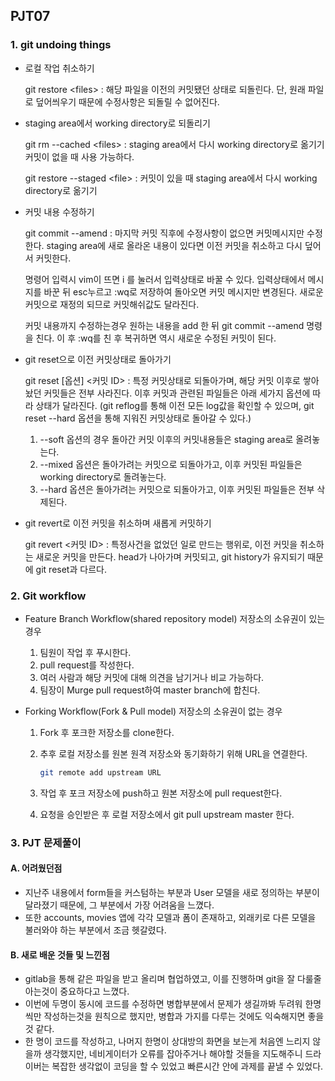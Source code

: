 ## PJT07

### 1. git undoing things

- 로컬 작업 취소하기

  git restore \<files\> : 해당 파일을 이전의 커밋됐던 상태로 되돌린다. 단, 원래 파일로 덮어씌우기 때문에 수정사항은 되돌릴 수 없어진다.



- staging area에서 working directory로 되돌리기

  git rm --cached \<files\> : staging area에서 다시 working directory로 옮기기 커밋이 없을 때 사용 가능하다.

  git restore --staged \<file\> : 커밋이 있을 때 staging area에서 다시 working directory로 옮기기



- 커밋 내용 수정하기

  git commit --amend : 마지막 커밋 직후에 수정사항이 없으면 커밋메시지만 수정한다. staging area에 새로 올라온 내용이 있다면 이전 커밋을 취소하고 다시 덮어서 커밋한다.

  명령어 입력시 vim이 뜨면 i 를 눌러서 입력상태로 바꿀 수 있다. 입력상태에서 메시지를 바꾼 뒤 esc누르고 :wq로 저장하여 돌아오면 커밋 메시지만 변경된다. 새로운 커밋으로 재정의 되므로 커밋해쉬값도 달라진다.

  커밋 내용까지 수정하는경우 원하는 내용을 add 한 뒤 git commit --amend 명령을 친다. 이 후 :wq를 친 후 복귀하면 역시 새로운 수정된 커밋이 된다.



- git reset으로 이전 커밋상태로 돌아가기

  git reset [옵션] \<커밋 ID\> : 특정 커밋상태로 되돌아가며, 해당 커밋 이후로 쌓아놨던 커밋들은 전부 사라진다.   이후 커밋과 관련된 파일들은 아래 세가지 옵션에 따라 상태가 달라진다. (git reflog를 통해 이전 모든 log값을 확인할 수 있으며, git reset --hard 옵션을 통해 지워진 커밋상태로 돌아갈 수 있다.)

  1. --soft 옵션의 경우 돌아간 커밋 이후의 커밋내용들은 staging area로 올려놓는다.
  2. --mixed 옵션은 돌아가려는 커밋으로 되돌아가고, 이후 커밋된 파일들은 working directory로 돌려놓는다.
  3. --hard 옵션은 돌아가려는 커밋으로 되돌아가고, 이후 커밋된 파일들은 전부 삭제된다.



- git revert로 이전 커밋을 취소하며 새롭게 커밋하기

  git revert \<커밋 ID\> :  특정사건을 없었던 일로 만드는 행위로, 이전 커밋을 취소하는 새로운 커밋을 만든다. head가 나아가며 커밋되고, git history가 유지되기 때문에 git reset과 다르다.





### 2. Git workflow

- Feature Branch Workflow(shared repository model) 저장소의 소유권이 있는 경우
  1. 팀원이 작업 후 푸시한다.
  2. pull request를 작성한다.
  3. 여러 사람과 해당 커밋에 대해 의견을 남기거나 비교 가능하다.
  4. 팀장이 Murge pull request하여 master branch에 합친다.



- Forking Workflow(Fork & Pull model) 저장소의 소유권이 없는 경우

  1. Fork 후 포크한 저장소를 clone한다.

  2. 추후 로컬 저장소를 원본 원격 저장소와 동기화하기 위해 URL을 연결한다.

     ```bash
     git remote add upstream URL
     ```

  3. 작업 후 포크 저장소에 push하고 원본 저장소에 pull request한다.

  4. 요청을 승인받은 후 로컬 저장소에서 git pull upstream master 한다.





### 3. PJT 문제풀이

#### A. 어려웠던점

- 지난주 내용에서 form들을 커스텀하는 부분과 User 모델을 새로 정의하는 부분이 달라졌기 때문에, 그 부분에서 가장 어려움을 느꼈다.
- 또한 accounts, movies 앱에 각각 모델과 폼이 존재하고, 외래키로 다른 모델을 불러와야 하는 부분에서 조금 헷갈렸다.

#### B. 새로 배운 것들 및 느낀점

- gitlab을 통해 같은 파일을 받고 올리며 협업하였고, 이를 진행하며 git을 잘 다룰줄 아는것이 중요하다고 느꼈다.
- 이번에 두명이 동시에 코드를 수정하면 병합부분에서 문제가 생길까봐 두려워 한명씩만 작성하는것을 원칙으로 했지만, 병합과 가지를 다루는 것에도 익숙해지면 좋을 것 같다.
- 한 명이 코드를 작성하고, 나머지 한명이 상대방의 화면을 보는게 처음엔 느리지 않을까 생각했지만, 네비게이터가 오류를 잡아주거나 해야할 것들을 지도해주니 드라이버는 복잡한 생각없이 코딩을 할 수 있었고 빠른시간 안에 과제를 끝낼 수 있었다.